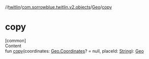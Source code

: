 //[twitlin](../../index.md)/[com.sorrowblue.twitlin.v2.objects](../index.md)/[Geo](index.md)/[copy](copy.md)



# copy  
[common]  
Content  
fun [copy](copy.md)(coordinates: [Geo.Coordinates](-coordinates/index.md)? = null, placeId: [String](https://kotlinlang.org/api/latest/jvm/stdlib/kotlin/-string/index.html)): [Geo](index.md)  



